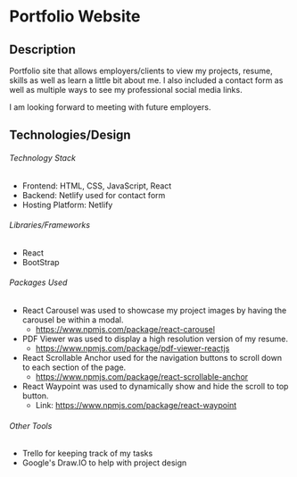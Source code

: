 # Portfolio Website

## Description
Portfolio site that allows employers/clients to view my projects, resume, skills as well as learn a little bit about me. I also included a contact form as well as multiple ways to see my professional social media links. 

I am looking forward to meeting with future employers.   

## Technologies/Design

###### Technology Stack
- Frontend: HTML, CSS, JavaScript, React
- Backend: Netlify used for contact form
- Hosting Platform: Netlify

###### Libraries/Frameworks
- React
- BootStrap

###### Packages Used
- React Carousel was used to showcase my project images by having the carousel be within a modal. 
  - https://www.npmjs.com/package/react-carousel
- PDF Viewer was used to display a high resolution version of my resume.
  - https://www.npmjs.com/package/pdf-viewer-reactjs
- React Scrollable Anchor used for the navigation buttons to scroll down to each section of the page. 
  - https://www.npmjs.com/package/react-scrollable-anchor
- React Waypoint was used to dynamically show and hide the scroll to top button.
  - Link: https://www.npmjs.com/package/react-waypoint

###### Other Tools
- Trello for keeping track of my tasks
- Google's Draw.IO to help with project design




